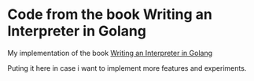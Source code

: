 # Code from the book Writing an Interpreter in Golang

My implementation of the book [Writing an Interpreter in Golang](https://interpreterbook.com/)

Puting it here in case i want to implement more features and experiments.
